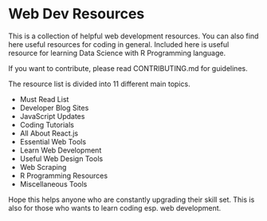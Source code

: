 # Web Dev Resources
This is a collection of helpful web development resources.
You can also find here useful resources for coding in general.
Included here is useful resource for learning Data Science with R Programming language.

If you want to contribute, please read CONTRIBUTING.md for guidelines.

The resource list is divided into 11 different main topics.

 - Must Read List
 - Developer Blog Sites
 - JavaScript Updates
 - Coding Tutorials
 - All About React.js
 - Essential Web Tools
 - Learn Web Development
 - Useful Web Design Tools
 - Web Scraping
 - R Programming Resources
 - Miscellaneous Tools

Hope this helps anyone who are constantly upgrading their skill set.
This is also for those who wants to learn coding esp. web development.
